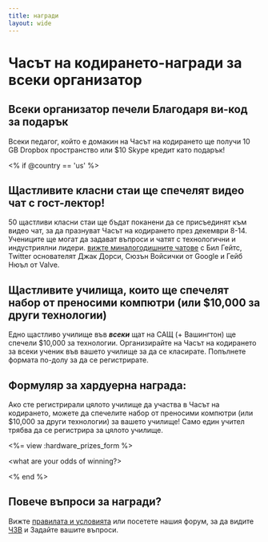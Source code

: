```yaml
---
title: награди
layout: wide
---
```


# Часът на кодирането-награди за всеки организатор

## Всеки организатор печели Благодаря ви-код за подарък

Всеки педагог, който е домакин на Часът на кодирането ще получи 10 GB Dropbox пространство или $10 Skype кредит като подарък!

<% if @country == 'us' %>

## Щастливите класни стаи ще спечелят видео чат с гост-лектор!

50 щастливи класни стаи ще бъдат поканени да се присъединят към видео чат, за да празнуват Часът на кодирането през декември 8-14. Учениците ще могат да задават въпроси и чатят с технологични и индустриялни лидери. [ вижте миналогодишните чатове](http://www.youtube.com/playlist?list=PLzdnOPI1iJNckJ81gRpJe5mR7imAHDl9a) с Бил Гейтс, Twitter основателят Джак Дорси, Сюзън Войсички от Google и Гейб Нюъл от Valve.

## Щастливите училища, които ще спечелят набор от преносими компютри (или $10,000 за други технологии)

Едно щастливо училище във ***всеки*** щат на САЩ (+ Вашингтон) ще спечели $10,000 за технологии. Организирайте на Часът на кодирането за всеки ученик във вашето училище за да се класирате. Попълнете формата по-долу за да се регистрирате.

## Формуляр за хардуерна награда:

Ако сте регистрирали цялото училище да участва в Часът на кодирането, можете да спечелите набор от преносими компютри (или $10,000 за други технологии) за вашето училище! Само един учител трябва да се регистрира за цялото училище.

<%= view :hardware_prizes_form %>

<what are your odds of winning?>

<see a list of all schools signed up for the hour code in your state. one public k-12 school every u.s. state will win class-set laptops.>

<% end %>

## Повече въпроси за награди?

Вижте [ правилата и условията](/prizes-terms) или посетете нашия форум, за да видите [ ЧЗВ](http://support.code.org) и Задайте вашите въпроси.